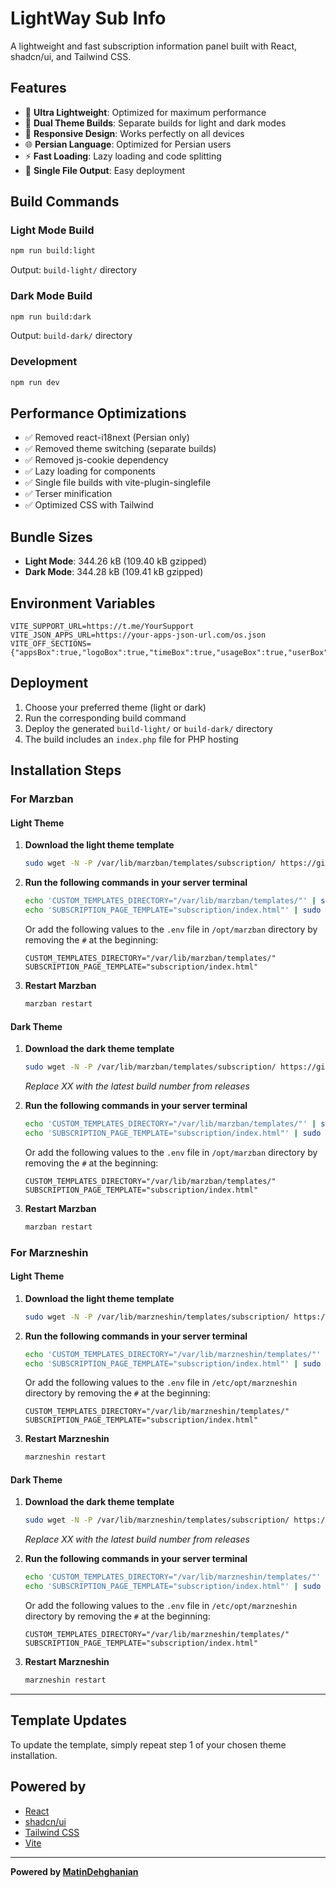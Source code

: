 # LightWay Sub Info

A lightweight and fast subscription information panel built with React, shadcn/ui, and Tailwind CSS.

## Features

- 🚀 **Ultra Lightweight**: Optimized for maximum performance
- 🎨 **Dual Theme Builds**: Separate builds for light and dark modes
- 📱 **Responsive Design**: Works perfectly on all devices
- 🌐 **Persian Language**: Optimized for Persian users
- ⚡ **Fast Loading**: Lazy loading and code splitting
- 🎯 **Single File Output**: Easy deployment

## Build Commands

### Light Mode Build
```bash
npm run build:light
```
Output: `build-light/` directory

### Dark Mode Build
```bash
npm run build:dark
```
Output: `build-dark/` directory

### Development
```bash
npm run dev
```

## Performance Optimizations

- ✅ Removed react-i18next (Persian only)
- ✅ Removed theme switching (separate builds)
- ✅ Removed js-cookie dependency
- ✅ Lazy loading for components
- ✅ Single file builds with vite-plugin-singlefile
- ✅ Terser minification
- ✅ Optimized CSS with Tailwind

## Bundle Sizes

- **Light Mode**: 344.26 kB (109.40 kB gzipped)
- **Dark Mode**: 344.28 kB (109.41 kB gzipped)

## Environment Variables

```env
VITE_SUPPORT_URL=https://t.me/YourSupport
VITE_JSON_APPS_URL=https://your-apps-json-url.com/os.json
VITE_OFF_SECTIONS={"appsBox":true,"logoBox":true,"timeBox":true,"usageBox":true,"userBox":true,"supportBox":true,"configs":true}
```

## Deployment

1. Choose your preferred theme (light or dark)
2. Run the corresponding build command
3. Deploy the generated `build-light/` or `build-dark/` directory
4. The build includes an `index.php` file for PHP hosting

## Installation Steps

### For Marzban

#### Light Theme
1. **Download the light theme template**
   ```sh
   sudo wget -N -P /var/lib/marzban/templates/subscription/ https://github.com/MatinDehghanian/LightWaySub/releases/latest/download/index.html
   ```

2. **Run the following commands in your server terminal**
   ```sh
   echo 'CUSTOM_TEMPLATES_DIRECTORY="/var/lib/marzban/templates/"' | sudo tee -a /opt/marzban/.env
   echo 'SUBSCRIPTION_PAGE_TEMPLATE="subscription/index.html"' | sudo tee -a /opt/marzban/.env
   ```
   Or add the following values to the `.env` file in `/opt/marzban` directory by removing the `#` at the beginning:
   ```
   CUSTOM_TEMPLATES_DIRECTORY="/var/lib/marzban/templates/"
   SUBSCRIPTION_PAGE_TEMPLATE="subscription/index.html"
   ```

3. **Restart Marzban**
   ```sh
   marzban restart
   ```

#### Dark Theme
1. **Download the dark theme template**
   ```sh
   sudo wget -N -P /var/lib/marzban/templates/subscription/ https://github.com/MatinDehghanian/LightWaySub/releases/download/v0.2.5.XX-dark/index.html
   ```
   *Replace XX with the latest build number from releases*

2. **Run the following commands in your server terminal**
   ```sh
   echo 'CUSTOM_TEMPLATES_DIRECTORY="/var/lib/marzban/templates/"' | sudo tee -a /opt/marzban/.env
   echo 'SUBSCRIPTION_PAGE_TEMPLATE="subscription/index.html"' | sudo tee -a /opt/marzban/.env
   ```
   Or add the following values to the `.env` file in `/opt/marzban` directory by removing the `#` at the beginning:
   ```
   CUSTOM_TEMPLATES_DIRECTORY="/var/lib/marzban/templates/"
   SUBSCRIPTION_PAGE_TEMPLATE="subscription/index.html"
   ```

3. **Restart Marzban**
   ```sh
   marzban restart
   ```

### For Marzneshin

#### Light Theme
1. **Download the light theme template**
   ```sh
   sudo wget -N -P /var/lib/marzneshin/templates/subscription/ https://github.com/MatinDehghanian/LightWaySub/releases/latest/download/index.html
   ```

2. **Run the following commands in your server terminal**
   ```sh
   echo 'CUSTOM_TEMPLATES_DIRECTORY="/var/lib/marzneshin/templates/"' | sudo tee -a /etc/opt/marzneshin/.env
   echo 'SUBSCRIPTION_PAGE_TEMPLATE="subscription/index.html"' | sudo tee -a /etc/opt/marzneshin/.env
   ```
   Or add the following values to the `.env` file in `/etc/opt/marzneshin` directory by removing the `#` at the beginning:
   ```
   CUSTOM_TEMPLATES_DIRECTORY="/var/lib/marzneshin/templates/"
   SUBSCRIPTION_PAGE_TEMPLATE="subscription/index.html"
   ```

3. **Restart Marzneshin**
   ```sh
   marzneshin restart
   ```

#### Dark Theme
1. **Download the dark theme template**
   ```sh
   sudo wget -N -P /var/lib/marzneshin/templates/subscription/ https://github.com/MatinDehghanian/LightWaySub/releases/download/v0.2.5.XX-dark/index.html
   ```
   *Replace XX with the latest build number from releases*

2. **Run the following commands in your server terminal**
   ```sh
   echo 'CUSTOM_TEMPLATES_DIRECTORY="/var/lib/marzneshin/templates/"' | sudo tee -a /etc/opt/marzneshin/.env
   echo 'SUBSCRIPTION_PAGE_TEMPLATE="subscription/index.html"' | sudo tee -a /etc/opt/marzneshin/.env
   ```
   Or add the following values to the `.env` file in `/etc/opt/marzneshin` directory by removing the `#` at the beginning:
   ```
   CUSTOM_TEMPLATES_DIRECTORY="/var/lib/marzneshin/templates/"
   SUBSCRIPTION_PAGE_TEMPLATE="subscription/index.html"
   ```

3. **Restart Marzneshin**
   ```sh
   marzneshin restart
   ```

---

## Template Updates
To update the template, simply repeat step 1 of your chosen theme installation.

## Powered by

- [React](https://reactjs.org/)
- [shadcn/ui](https://ui.shadcn.com/)
- [Tailwind CSS](https://tailwindcss.com/)
- [Vite](https://vitejs.dev/)

---

**Powered by [MatinDehghanian](https://github.com/MatinDehghanian)**
